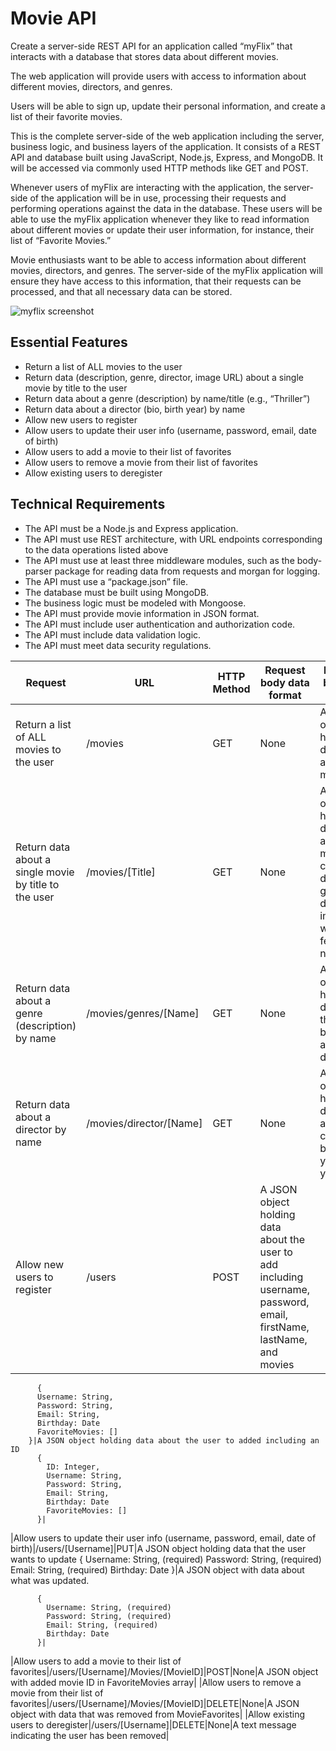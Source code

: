 # Movie API

Create a server-side REST API for an application called “myFlix” that interacts with a database that stores data about different movies. 

The web application will provide users with access to information about different movies, directors, and genres. 

Users will be able to sign up, update their personal information, and create a list of their favorite movies.

This is the complete server-side of the web application including the server, business logic, and business layers of the application. It consists of a REST API and database built using JavaScript, Node.js, Express, and MongoDB. It will be accessed via commonly used HTTP methods like GET and POST.

Whenever users of myFlix are interacting with the application, the server-side of the application will be in use, processing their requests and performing operations against the data in the database. These users will be able to use the myFlix application whenever they like to read information about different movies or update their user information, for instance, their list of “Favorite Movies.”

Movie enthusiasts want to be able to access information about different movies, directors, and genres. The server-side of the myFlix application will ensure they have access to this information, that their requests can be processed, and that all necessary data can be stored.

![myflix screenshot](https://user-images.githubusercontent.com/80426764/127749363-831e1a2d-b19f-4e63-a429-9bca4b95dcec.png)

## Essential Features<br>
* Return a list of ALL movies to the user<br>
* Return data (description, genre, director, image URL) about a single movie by title to the user<br>
* Return data about a genre (description) by name/title (e.g., “Thriller”)<br>
* Return data about a director (bio, birth year) by name<br>
* Allow new users to register<br>
* Allow users to update their user info (username, password, email, date of birth)<br>
* Allow users to add a movie to their list of favorites<br>
* Allow users to remove a movie from their list of favorites<br>
* Allow existing users to deregister<br>

## Technical Requirements
* The API must be a Node.js and Express application.
* The API must use REST architecture, with URL endpoints corresponding to the data operations listed above
* The API must use at least three middleware modules, such as the body-parser package for reading data from requests and morgan for logging.
* The API must use a “package.json” file.
* The database must be built using MongoDB.
* The business logic must be modeled with Mongoose.
* The API must provide movie information in JSON format.
* The API must include user authentication and authorization code.
* The API must include data validation logic.
* The API must meet data security regulations.

|Request|URL|HTTP Method|Request body data format|Response body data format|
|--- |--- |--- |--- |--- |
|Return a list of ALL movies to the user|/movies|GET|None|A JSON object holding data about all the movies|
|Return data about a single movie by title to the user|/movies/[Title]|GET|None|A JSON object holding data about a single movie containing description, genre, director, image URL, whether it’s featured or not|
|Return data about a genre (description) by name|/movies/genres/[Name]|GET|None|A JSON object holding data about the genre by the title and description|
|Return data about a director by name|/movies/director/[Name]|GET|None|A JSON object holding data about a director containing bio, birth year, death year|
|Allow new users to register|/users|POST|A JSON object holding data about the user to add including username, password, email, firstName, lastName, and movies  
          { 
          Username: String,
          Password: String,
          Email: String,
          Birthday: Date
          FavoriteMovies: []
        }|A JSON object holding data about the user to added including an ID 
          { 
            ID: Integer, 
            Username: String,
            Password: String,
            Email: String,
            Birthday: Date
            FavoriteMovies: []
          }|
|Allow users to update their user info (username, password, email, date of birth)|/users/[Username]|PUT|A JSON object holding data that the user wants to update
          {
            Username: String, (required)
            Password: String, (required)
            Email: String, (required)
            Birthday: Date
          }|A JSON object with data about what was updated. 
          
          {
            Username: String, (required)
            Password: String, (required)
            Email: String, (required)
            Birthday: Date
          }|
|Allow users to add a movie to their list of favorites|/users/[Username]/Movies/[MovieID]|POST|None|A JSON object with added movie ID in FavoriteMovies array|
|Allow users to remove a movie from their list of favorites|/users/[Username]/Movies/[MovieID]|DELETE|None|A JSON object with data that was removed from MovieFavorites|
|Allow existing users to deregister|/users/[Username]|DELETE|None|A text message indicating the user has been removed|
